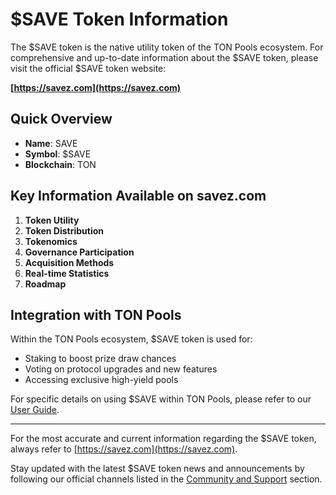# $SAVE Token Information

The $SAVE token is the native utility token of the TON Pools ecosystem. For comprehensive and up-to-date information about the $SAVE token, please visit the official $SAVE token website:

**[https://savez.com](https://savez.com)**

## Quick Overview

- **Name**: SAVE
- **Symbol**: $SAVE
- **Blockchain**: TON

## Key Information Available on savez.com

1. **Token Utility**
2. **Token Distribution**
3. **Tokenomics**
4. **Governance Participation**
5. **Acquisition Methods**
6. **Real-time Statistics**
7. **Roadmap**

## Integration with TON Pools

Within the TON Pools ecosystem, $SAVE token is used for:

- Staking to boost prize draw chances
- Voting on protocol upgrades and new features
- Accessing exclusive high-yield pools

For specific details on using $SAVE within TON Pools, please refer to our [User Guide](../user-guide/using-save-token.md).

---

For the most accurate and current information regarding the $SAVE token, always refer to [https://savez.com](https://savez.com).

Stay updated with the latest $SAVE token news and announcements by following our official channels listed in the [Community and Support](../community-and-support/social-media-channels.md) section.